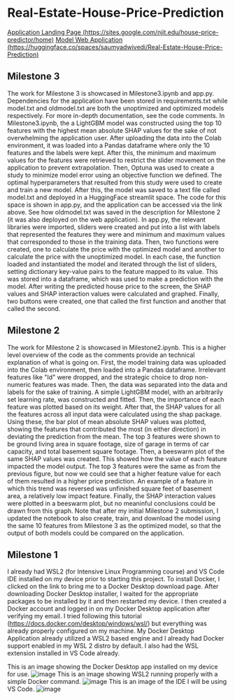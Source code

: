 # Real-Estate-House-Price-Prediction
[Application Landing Page (https://sites.google.com/njit.edu/house-price-predictor/home)](https://sites.google.com/njit.edu/house-price-predictor/home)
[Model Web Application (https://huggingface.co/spaces/saumyadwivedi/Real-Estate-House-Price-Prediction)](https://huggingface.co/spaces/saumyadwivedi/Real-Estate-House-Price-Prediction)
## Milestone 3
The work for Milestone 3 is showcased in Milestone3.ipynb and app.py. Dependencies for the application have been stored in requirements.txt while model.txt and oldmodel.txt are both the unoptimized and optimized models respectively. For more in-depth documentation, see the code comments. In Milestone3.ipynb, the a LightGBM model was constructed using the top 10 features with the highest mean absolute SHAP values for the sake of not overwhelming the application user. After uploading the data into the Colab environment, it was loaded into a Pandas dataframe where only the 10 features and the labels were kept. After this, the minimum and maximum values for the features were retrieved to restrict the slider movement on the application to prevent extrapolation. Then, Optuna was used to create a study to minimize model error using an objective function we defined. The optimal hyperparameters that resulted from this study were used to create and train a new model. After this, the model was saved to a text file called model.txt and deployed in a HuggingFace streamlit space. The code for this space is shown in app.py, and the application can be accessed via the link above. See how oldmodel.txt was saved in the description for Milestone 2 (it was also deployed on the web application). In app.py, the relevant libraries were imported, sliders were created and put into a list with labels that represented the features they were and minimum and maximum values that corresponded to those in the training data. Then, two functions were created, one to calculate the price with the optimized model and another to calculate the price with the unoptimized model. In each case, the function loaded and instantiated the model and iterated through the list of sliders, setting dictionary key-value pairs to the feature mapped to its value. This was stored into a dataframe, which was used to make a prediction with the model. After writing the predicted house price to the screen, the SHAP values and SHAP interaction values were calculated and graphed. Finally, two buttons were created, one that called the first function and another that called the second.
## Milestone 2
The work for Milestone 2 is showcased in Milestone2.ipynb. This is a higher level overview of the code as the comments provide an technical explanation of what is going on. First, the model training data was uploaded into the Colab environment, then loaded into a Pandas dataframe. Irrelevant features like "Id" were dropped, and the strategic choice to drop non-numeric features was made. Then, the data was separated into the data and labels for the sake of training. A simple LightGBM model, with an arbitrarily set learning rate, was constructed and fitted. Then, the importance of each feature was plotted based on its weight. After that, the SHAP values for all the features across all input data were calculated using the shap package. Using these, the bar plot of mean absolute SHAP values was plotted, showing the features that contributed the most (in either direction) in deviating the prediction from the mean. The top 3 features were shown to be ground living area in square footage, size of garage in terms of car capacity, and total basement square footage. Then, a beeswarm plot of the same SHAP values was created. This showed how the value of each feature impacted the model output. The top 3 features were the same as from the previous figure, but now we could see that a higher feature value for each of them resulted in a higher price prediction. An example of a feature in which this trend was reversed was unfinished square feet of basement area, a relatively low impact feature. Finally, the SHAP interaction values were plotted in a beeswarm plot, but no meaninful conclusions could be drawn from this graph. Note that after my initial Milestone 2 submission, I updated the notebook to also create, train, and download the model using the same 10 features from Milestone 3 as the optimized model, so that the output of both models could be compared on the application.
## Milestone 1
I already had WSL2 (for Intensive Linux Programming course) and VS Code IDE installed on my device prior to starting this project. To install Docker, I clicked on the link to bring me to a Docker Desktop download page. After downloading Docker Desktop installer, I waited for the appropriate packages to be installed by it and then restarted my device. I then created a Docker account and logged in on my Docker Desktop application after verifying my email. I tried following this tutorial (https://docs.docker.com/desktop/windows/wsl/) but everything was already properly configured on my machine. My Docker Desktop Application already utilized a WSL2 based engine and I already had Docker support enabled in my WSL 2 distro by default. I also had the WSL extension installed in VS Code already.

This is an image showing the Docker Desktop app installed on my device for use.
![image](https://user-images.githubusercontent.com/97859804/227812235-e889e41c-919c-42ae-9238-719b37af8863.png)
This is an image showing WSL2 running properly with a simple Docker command.
![image](https://user-images.githubusercontent.com/97859804/227812313-b6490f06-af3e-48dc-9f20-5ef38f395929.png)
This is an image of the IDE I will be using VS Code.
![image](https://user-images.githubusercontent.com/97859804/227812551-a4bbe6c9-928a-4cd2-8c71-7cec7c6deabd.png)
